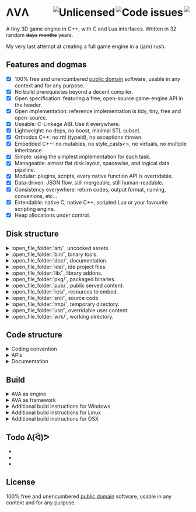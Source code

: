 # ΛVΛ <a href="https://travis-ci.org/r-lyeh/AVA"><img src="https://api.travis-ci.org/r-lyeh/AVA.svg?branch=master" align="right" /></a> <a href="https://www.quantifiedcode.com/app/project/7fc9dc58fa9441238223c803f63cfe7e"><img src="https://www.quantifiedcode.com/api/v1/project/7fc9dc58fa9441238223c803f63cfe7e/badge.svg" alt="Code issues" align="right" /></a> <a href="http://unlicense.org/"><img src="http://img.shields.io/badge/license-Unlicense-blue.svg?style=flat" alt="Unlicensed" align="right" /></a>

A tiny 3D game engine in C++, with C and Lua interfaces. Written in 32 random ~~days~~ ~~months~~ years.

My very last attempt at creating a full game engine in a (jam) rush.

## Features and dogmas
- [x] 100% free and unencumbered [public domain](http://unlicense.org/) software, usable in any context and for any purpose.
- [x] No build prerequisites beyond a decent compiler.
- [x] Open specification: featuring a free, open-source game-engine API in the header.
- [x] Open implementation: reference implementation is tidy, tiny, free and open-source.
- [x] Useable: C-Linkage ABI. Use it everywhere.
- [x] Lightweight: no deps, no boost, minimal STL subset.
- [x] Orthodox C++: no rtti (typeid), no exceptions thrown.
- [x] Embedded C++: no mutables, no style_casts<>, no virtuals, no multiple inheritance.
- [x] Simple: using the simplest implementation for each task.
- [x] Manageable: almost flat disk layout, spacewise, and logical data pipeline.
- [x] Modular: plugins, scripts, every native function API is overridable.
- [x] Data-driven: JSON flow, still mergeable, still human-readable.
- [x] Consistency everywhere: return codes, output format, naming, convenions, etc...
- [x] Extendable: native C, native C++, scripted Lua or your favourite scripting engine.
- [x] Heap allocations under control.

## Disk structure
<details><summary>:open_file_folder:`art/`, uncooked assets.</summary>
</details>
<details><summary>:open_file_folder:`bin/`, binary tools.</summary>
</details>
<details><summary>:open_file_folder:`doc/`, documentation.</summary>
</details>
<details><summary>:open_file_folder:`ide/`, ide project files.</summary>
</details>
<details><summary>:open_file_folder:`lib/`, library addons.</summary>
</details>
<details><summary>:open_file_folder:`pkg/`, packaged binaries.</summary>
</details>
<details><summary>:open_file_folder:`pub/`, public served content.</summary>
<details><summary>:open_file_folder:` \- 8080/`, web service at localhost:8080</summary>
</details>
</details>
<details><summary>:open_file_folder:`res/`, resources to embed.</summary>
</details>
<details><summary>:open_file_folder:`src/`, source code</summary>
<details><summary>:open_file_folder:` +- 3rd/`, third-party free-standing common libraries.</summary>
</details>
<details><summary>:open_file_folder:` +- editor/`, editor source code.</summary>
</details>
<details><summary>:open_file_folder:` +- engine/`, engine source code.</summary>
</details>
<details><summary>:open_file_folder:` +- launcher/`, launcher source code.</summary>
</details>
<details><summary>:open_file_folder:` +- game/`, blank game template.</summary>
</details>
<details><summary>:open_file_folder:` \- tutorial/`, tutorial source code.</summary>
</details>
</details>
<details><summary>:open_file_folder:`tmp/`, temporary directory.</summary>
</details>
<details><summary>:open_file_folder:`usr/`, overridable user content.</summary>
<details><summary>:open_file_folder:` +- gid/`, group ID based content overrides.</summary>
</details>
<details><summary>:open_file_folder:` \- uid/`, user ID based content overrides.</summary>
</details>
</details>
<details><summary>:open_file_folder:`wrk/`, working directory.</summary>
</details>

## Code structure
<details><summary>Coding convention</summary>
## Macros
```c++
         +-----------------> bind, namespace: `AVA` always
         |  +--------------> nouns, uppercased, underscore separated
         |  |
#define AVA_VERSION        "0.0.0"
```

## Enums
```c++
      +-----------------------> bind, namespace: `AV` always
      |  +--------------------> enum, namespace: uppercase always, no underscore separator
      |  |          +---------> zero, reserved for invalid enumerations
enum AVMESSAGE {    |     +---> size, a list size entry is added as well
      AVMESSAGE_INVALID, |
      AVMESSAGE_1,       |
      AVMESSAGE_2,       |
      AVMESSAGE_TOTAL ---+
};
```

## API style
Every API function:
```c++
+-------------------------------------------> code: error (if <0), ok (if ==0), ok and id (if >0)
|     +-------------------------------------> bind, namespace: `av` always
|     | +-----------------------------------> noun, subsystem: network, disk, memory...
|     | |      +----------------------------> verb, action, imperative: get, set, update...
|     | |      |       +--------------------> args, mutable output args first (if any)
|     | |      |       |                 +--> args, const input args later (if any)
|     | |      |       |                 |
int64 avNetworkEncode( std::string *out, const std::string &input );
```

## Return codes
Every return code:
```c++
Negative return codes are ERRORCODEs.
Positive return codes are IDENTIFIERs.

int64_t code = avAPISomeFunction();
if( code  < 0 ) { /* error            */ } 
if( code == 0 ) { /* ok, no handle id */ } 
if( code  > 0 ) { /* ok and handle id */ } 
```

## Data style
Every data struct:
```c++
          +------------------> type, plain public structs
          |     +------------> bind, namespace: `av` always
          |     |  +---------> noun, single noun, shorter forms preferred (uppercase acronyms too)
          |     |  |    +----> name, members have no prefixes (no m_, g_, etc...)
          |     |  |    |
typedef struct avRGB {  |
   uint8_t r,g,b,a; ----+
} avRGB;
```

## Comments style
- `C` style comments /**/.
- `!` prefix for important notes.
- `>` prefix for code quotes.
```c++
/* Chop any token word starting at 'src', delimited by characters in the string
 * 'delim', and store up to 'avail' pairs of pointers to char* 'tokens' and
 * strlens 'sizes' respectively.
!* Returns zero if done, or -1 if more pairs are needed.
!* Does not validate arguments.
 * 
>* const char *str = "There is a lady who's sure, all that glitter is gold...";
>* const char *tokens[128]; int sizes[128];
>* printf("errorcode: %d\n", strchop( tokens, sizes, 128, str, " ,." ));
>* for( int i = 0; tokens[i]; ++i ) {
>* printf("'%.*s'\n", sizes[i], tokens[i]);
>* }
 */
int avStrChop( const char **tokens, int *sizes, int avail, const char *src, const char *delim );
```

## Extending API
Every API call is overridable:
```c++
// This is a direct API call
avStrPuts("hello");

// This is an overloaded API call
avStrPuts = []() -> int {
puts(";; Hello overloaded!");
return 0;
};
avStrPuts("hello");

// This is an overloaded API call, with super call invoked
static auto super = avStrPuts;
avStrPuts = []() -> int {
puts(";; Hello overloaded #2 {");
super();
puts(";; } ---");
return 0;
};
avStrPuts("hello");

// And if you need to retrieve the real API call address...
printf("addr:%p\n", &avStrPuts); // real API call ID
```

## Logging
Every log line:
```c++
;; Double semi-colons: comment from engine.
; Single semi-colons: comment from application.
No semi-colons: standard output from application.
```

## Timestamps
Every timestamp is a 64-bit, base10 number:
```
18446744073709551615
0YYYMMDDhhmmssuuuuuu uuu,uuu = microseconds
18446744073709551615
1TTTTYYMMDDhhmmssxxx TT:TT = timezone, xxx = milliseconds
```

## Packages
- launcher.osx
- launcher.linux
- launcher.exe
- launcher.pak
- game.dll
- game.pak

## Addons
```c++
lib/avxSplash.zip {
- splash/index.json
- splash/3rd/glfw/glfw.sources.cc
- splash/api/splash.h
- splash/art/tex/banner.png
- splash/art/snd/bing.wav
- splash/lib/init.lua
- splash/doc/index.html
- splash/src/banner.cc
- splash/pkg/index.json
- splash/tut/demo.c
    ^      ^   ^
    |      |   +--- name
    |      +------- type
    +-------------- namespace
}
```
</details>
<details><summary>APIs</summary>
</details>
<details><summary>Documentation</summary>
</details>

## Build
<details><summary>AVA as engine</summary>
- Compile the amalgamated `ava.cc` source file to get a functional game engine.
- Compile your game as a dynamic library and place it near the `AVA` executable.
</details>
<details><summary>AVA as framework</summary>
- Link the amalgamated `ava.cc` source file to your game to get a functional game.
</details>
<details><summary>Additional build instructions for Windows</summary>
```c++
cl ava.cc         && echo AVA as engine
cl game.cc ava.cc && echo AVA as framework
```
</details>
<details><summary>Additional build instructions for Linux</summary>
```c++
g++ -std=c++11 ava.cc         && echo AVA as engine
g++ -std=c++11 game.cc ava.cc && echo AVA as framework
```
</details>
<details><summary>Additional build instructions for OSX</summary>
```c++
clang++ -std=c++11 ava.cc         && echo AVA as engine
clang++ -std=c++11 game.cc ava.cc && echo AVA as framework
```
</details>

## Todo ᕕ(ᐛ)ᕗ 
-
-
-

## License
100% free and unencumbered [public domain](http://unlicense.org/) software, usable in any context and for any purpose.
